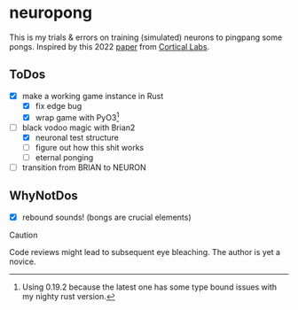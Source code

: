 # neuropong <sup></sup>
This is my trials & errors on training (simulated) neurons to pingpang some pongs. Inspired by this 2022 [paper](https://www.cell.com/neuron/fulltext/S0896-6273(22)00806-6?_returnURL=https%3A%2F%2Flinkinghub.elsevier.com%2Fretrieve%2Fpii%2FS0896627322008066%3Fshowall%3Dtrue) from [Cortical Labs](https://corticallabs.com/).

## ToDos
- [x] make a working game instance in Rust
    - [x] fix edge bug
    - [x] wrap game with PyO3[^1]
- [ ] black vodoo magic with Brian2
    - [x] neuronal test structure
    - [ ] figure out how this shit works
    - [ ] eternal ponging
- [ ] transition from BRIAN to NEURON

## WhyNotDos
- [X] rebound sounds! (bongs are crucial elements)

> [!CAUTION]
> Code reviews might lead to subsequent eye bleaching. The author is yet a novice.

[^1]: Using 0.19.2 because the latest one has some type bound issues with my nighty rust version. 
